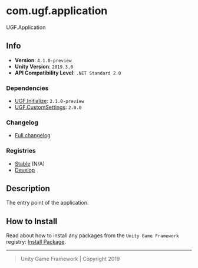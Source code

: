 # com.ugf.application

UGF.Application

## Info

- **Version**: `4.1.0-preview`
- **Unity Version**: `2019.3.0`
- **API Compatibility Level**: `.NET Standard 2.0`

### Dependencies

- [UGF.Initialize](https://github.com/unity-game-framework/ugf-initialize): `2.1.0-preview`
- [UGF.CustomSettings](https://github.com/unity-game-framework/ugf-customsettings): `2.0.0`

### Changelog

- [Full changelog][1]

### Registries

- [Stable][2] (N/A)
- [Develop][3]

## Description

The entry point of the application.

## How to Install

Read about how to install any packages from the `Unity Game Framework` registry: [Install Package][4].

---
> Unity Game Framework | Copyright 2019

[1]: changelog.md
[2]: https://bintray.com/unity-game-framework/stable/com.ugf.application
[3]: https://bintray.com/unity-game-framework/dev/com.ugf.application
[4]: https://github.com/unity-game-framework/ugf-documentation/wiki/Install-Package
